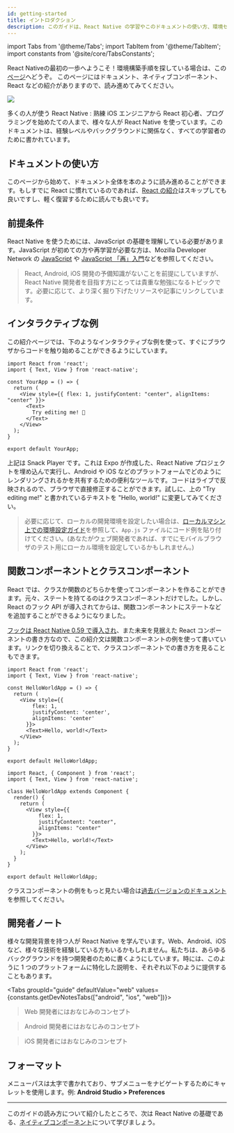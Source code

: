```yaml
---
id: getting-started
title: イントロダクション
description: このガイドは、React Native の学習やこのドキュメントの使い方、環境セットアップを行うための前提条件を提示します。
---
```


import Tabs from '@theme/Tabs'; import TabItem from '@theme/TabItem'; import constants from '@site/core/TabsConstants';

<div className="content-banner">
  <p>
    React Nativeの最初の一歩へようこそ！環境構築手順を探している場合は、この<a href="environment-setup">ページ</a>へどうぞ。
    このページにはドキュメント、ネイティブコンポーネント、React などの紹介がありますので、読み進めてみてください。
  </p>
  <img className="content-banner-img" src="/docs/assets/p_android-ios-devices.svg" alt=" " />
</div>

多くの人が使う React Native : 熟練 iOS エンジニアから React 初心者、プログラミングを始めたての人まで、様々な人が React Native を使っています。このドキュメントは、経験レベルやバックグラウンドに関係なく、すべての学習者のために書かれています。

## ドキュメントの使い方

このページから始めて、ドキュメント全体を本のように読み進めることができます。もしすでに React に慣れているのであれば、[React の紹介](intro-react)はスキップしても良いですし、軽く復習するために読んでも良いです。

## 前提条件

React Native を使うためには、JavaScript の基礎を理解している必要があります。JavaScript が初めての方や再学習が必要な方は、Mozilla Developer Network の [JavaScript](https://developer.mozilla.org/ja/docs/Web/JavaScript) や [JavaScript 「再」入門](https://developer.mozilla.org/ja/docs/Web/JavaScript/A_re-introduction_to_JavaScript)などを参照してください。

> React, Android, iOS 開発の予備知識がないことを前提にしていますが、React Native 開発者を目指す方にとっては貴重な勉強になるトピックです。必要に応じて、より深く掘り下げたリソースや記事にリンクしています。

## インタラクティブな例

この紹介ページでは、下のようなインタラクティブな例を使って、すぐにブラウザからコードを触り始めることができるようにしています。

```SnackPlayer name=Hello%20World
import React from 'react';
import { Text, View } from 'react-native';

const YourApp = () => {
  return (
    <View style={{ flex: 1, justifyContent: "center", alignItems: "center" }}>
      <Text>
        Try editing me! 🎉
      </Text>
    </View>
  );
}

export default YourApp;
```

上記は Snack Player です。これは Expo が作成した、React Native プロジェクトを埋め込んで実行し、Android や iOS などのプラットフォームでどのようにレンダリングされるかを共有するための便利なツールです。コードはライブで反映されるので、ブラウザで直接修正することができます。試しに、上の "Try editing me!" と書かれているテキストを "Hello, world!" に変更してみてください。

> 必要に応じて、ローカルの開発環境を設定したい場合は、[ローカルマシン上での環境設定ガイド](environment-setup)を参照して、`App.js` ファイルにコード例を貼り付けてください。(あなたがウェブ開発者であれば、すでにモバイルブラウザのテスト用にローカル環境を設定しているかもしれません。)

## 関数コンポーネントとクラスコンポーネント

React では、クラスか関数のどちらかを使ってコンポーネントを作ることができます。元々、ステートを持てるのはクラスコンポーネントだけでした。しかし、React のフック API が導入されてからは、関数コンポーネントにステートなどを追加することができるようになりました。

[フックは React Native 0.59 で導入され](/blog/2019/03/12/releasing-react-native-059)、また未来を見据えた React コンポーネントの書き方なので、この紹介文は関数コンポーネントの例を使って書いています。リンクを切り換えることで、クラスコンポーネントでの書き方を見ることもできます。

<Tabs groupId="syntax" defaultValue={constants.defaultSyntax} values={constants.syntax}>
<TabItem value="functional">

```SnackPlayer name=Hello%20World%20Function%20Component
import React from 'react';
import { Text, View } from 'react-native';

const HelloWorldApp = () => {
  return (
    <View style={{
        flex: 1,
        justifyContent: 'center',
        alignItems: 'center'
      }}>
      <Text>Hello, world!</Text>
    </View>
  );
}

export default HelloWorldApp;
```

</TabItem>
<TabItem value="classical">

```SnackPlayer name=Hello%20World%20Class%20Component
import React, { Component } from 'react';
import { Text, View } from 'react-native';

class HelloWorldApp extends Component {
  render() {
    return (
      <View style={{
          flex: 1,
          justifyContent: "center",
          alignItems: "center"
        }}>
        <Text>Hello, world!</Text>
      </View>
    );
  }
}

export default HelloWorldApp;
```

</TabItem>
</Tabs>

クラスコンポーネントの例をもっと見たい場合は[過去バージョンのドキュメント](/versions)を参照してください。

## 開発者ノート

様々な開発背景を持つ人が React Native を学んでいます。Web、Android、iOS など、様々な技術を経験している方もいるかもしれません。私たちは、あらゆるバックグラウンドを持つ開発者のために書くようにしています。時には、このように 1 つのプラットフォームに特化した説明を、それぞれ以下のように提供することもあります。

<Tabs groupId="guide" defaultValue="web" values={constants.getDevNotesTabs(["android", "ios", "web"])}>

<TabItem value="web">

> Web 開発者にはおなじみのコンセプト

</TabItem>
<TabItem value="android">

> Android 開発者にはおなじみのコンセプト

</TabItem>
<TabItem value="ios">

> iOS 開発者にはおなじみのコンセプト

</TabItem>
</Tabs>

## フォーマット

メニューパスは太字で書かれており、サブメニューをナビゲートするためにキャレットを使用します。例: **Android Studio > Preferences**

---

このガイドの読み方について紹介したところで、次は React Native の基礎である、[ネイティブコンポーネント](intro-react-native-components.md)について学びましょう。
